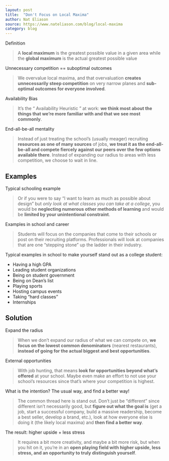 ```yaml
---
layout: post
title:  "Don't Focus on Local Maxima"
author: Nat Eliason
source: https://www.nateliason.com/blog/local-maxima
category: blog
---
```


Definition

> A **local maximum** is the greatest possible value in a given area while the **global maximum** is the actual greatest possible value

Unnecessary competition == suboptimal outcomes

> We overvalue local maxima, and that overvaluation **creates unnecessarily steep competition** on very narrow planes and **sub-optimal outcomes for everyone involved**.

Availability Bias

> It’s the “ Availability Heuristic ” at work: **we think most about the things that we’re more familiar with and that we see most commonly**.

End-all-be-all mentality

> Instead of just treating the school’s (usually meager) recruiting **resources as one of many sources** of jobs, **we treat it as the end-all-be-all and compete fiercely against our peers over the few options available there**. Instead of expanding our radius to areas with less competition, we choose to wait in line.

## Examples

Typical schooling example

> Or if you were to say “I want to learn as much as possible about design” but *only look at what classes you can take at a college*, you would be **neglecting numerous other methods of learning** and would be **limited by your unintentional constraint**.

Examples in school and career

> Students will focus on the companies that come to their schools or post on their recruiting platforms. Professionals will look at companies that are one “stepping stone” up the ladder in their industry.

Typical examples in school to make yourself stand out as a college student:

- Having a high GPA
- Leading student organizations
- Being on student government
- Being on Dean’s list
- Playing sports
- Hosting campus events
- Taking “hard classes”
- Internships

## Solution

Expand the radius

> When we don’t expand our radius of what we can compete on, **we focus on the lowest common denominators** (nearest restaurants), **instead of going for the actual biggest and best opportunities**.

External opportunities

> With job hunting, that means **look for opportunities beyond what’s offered** at your school. Maybe even make an effort to not use your school’s resources since that’s where your competition is highest.

What is the intention? The usual way, and find a better way!

> The common thread here is stand out. Don’t just be “different” since different isn’t necessarily good, but **figure out what the goal is** (get a job, start a successful company, build a massive readership, become a best seller, develop a brand, etc.), look at how everyone else is doing it (the likely local maxima) and **then find a better way**.

The result: higher upside + less stress

> It requires a bit more creativity, and maybe a bit more risk, but when you hit on it, you’re in an **open playing field with higher upside, less stress, and an opportunity to truly distinguish yourself**.
